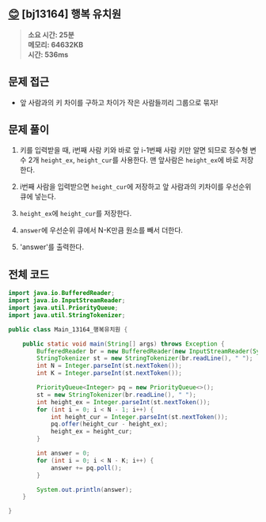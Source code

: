 ## [😊](https://www.acmicpc.net/problem/13164) [bj13164] 행복 유치원

> **소요 시간: 25분<br>
> 메모리: 64632KB<br>
> 시간: 536ms**

## 문제 접근

- 앞 사람과의 키 차이를 구하고 차이가 작은 사람들끼리 그룹으로 묶자!

## 문제 풀이

1. 키를 입력받을 때, i번째 사람 키와 바로 앞 i-1번째 사람 키만 알면 되므로 정수형 변수 2개 `height_ex`, `height_cur`를 사용한다. 맨 앞사람은 `height_ex`에 바로 저장한다.

2. i번째 사람을 입력받으면 `height_cur`에 저장하고 앞 사람과의 키차이를 우선순위 큐에 넣는다.

3. `height_ex`에 `height_cur`를 저장한다.

4. `answer`에 우선순위 큐에서 N-K만큼 원소를 빼서 더한다.

5. 'answer'를 출력한다.

## 전체 코드

```java
import java.io.BufferedReader;
import java.io.InputStreamReader;
import java.util.PriorityQueue;
import java.util.StringTokenizer;

public class Main_13164_행복유치원 {

    public static void main(String[] args) throws Exception {
        BufferedReader br = new BufferedReader(new InputStreamReader(System.in));
        StringTokenizer st = new StringTokenizer(br.readLine(), " ");
        int N = Integer.parseInt(st.nextToken());
        int K = Integer.parseInt(st.nextToken());

        PriorityQueue<Integer> pq = new PriorityQueue<>();
        st = new StringTokenizer(br.readLine(), " ");
        int height_ex = Integer.parseInt(st.nextToken());
        for (int i = 0; i < N - 1; i++) {
            int height_cur = Integer.parseInt(st.nextToken());
            pq.offer(height_cur - height_ex);
            height_ex = height_cur;
        }

        int answer = 0;
        for (int i = 0; i < N - K; i++) {
            answer += pq.poll();
        }

        System.out.println(answer);
    }

}
```
